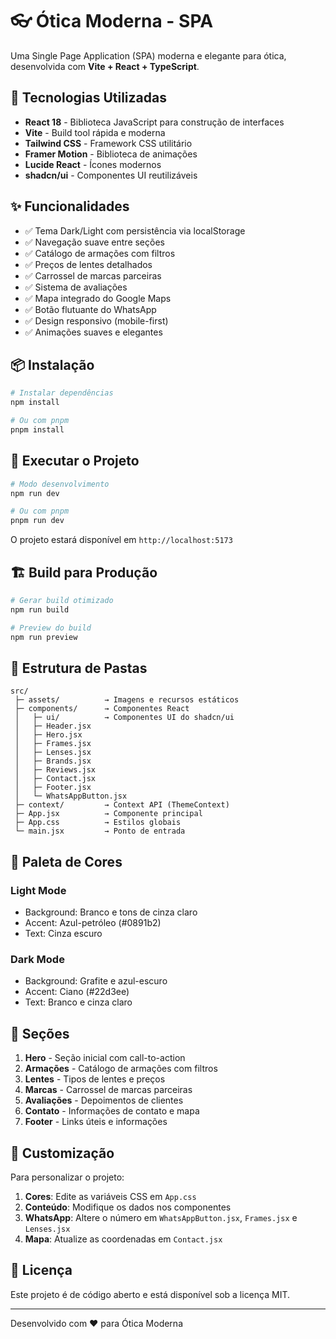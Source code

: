 # 👓 Ótica Moderna - SPA

Uma Single Page Application (SPA) moderna e elegante para ótica, desenvolvida com **Vite + React + TypeScript**.

## 🚀 Tecnologias Utilizadas

- **React 18** - Biblioteca JavaScript para construção de interfaces
- **Vite** - Build tool rápida e moderna
- **Tailwind CSS** - Framework CSS utilitário
- **Framer Motion** - Biblioteca de animações
- **Lucide React** - Ícones modernos
- **shadcn/ui** - Componentes UI reutilizáveis

## ✨ Funcionalidades

- ✅ Tema Dark/Light com persistência via localStorage
- ✅ Navegação suave entre seções
- ✅ Catálogo de armações com filtros
- ✅ Preços de lentes detalhados
- ✅ Carrossel de marcas parceiras
- ✅ Sistema de avaliações
- ✅ Mapa integrado do Google Maps
- ✅ Botão flutuante do WhatsApp
- ✅ Design responsivo (mobile-first)
- ✅ Animações suaves e elegantes

## 📦 Instalação

```bash
# Instalar dependências
npm install

# Ou com pnpm
pnpm install
```

## 🏃 Executar o Projeto

```bash
# Modo desenvolvimento
npm run dev

# Ou com pnpm
pnpm run dev
```

O projeto estará disponível em `http://localhost:5173`

## 🏗️ Build para Produção

```bash
# Gerar build otimizado
npm run build

# Preview do build
npm run preview
```

## 📂 Estrutura de Pastas

```
src/
 ├─ assets/          → Imagens e recursos estáticos
 ├─ components/      → Componentes React
 │   ├─ ui/          → Componentes UI do shadcn/ui
 │   ├─ Header.jsx
 │   ├─ Hero.jsx
 │   ├─ Frames.jsx
 │   ├─ Lenses.jsx
 │   ├─ Brands.jsx
 │   ├─ Reviews.jsx
 │   ├─ Contact.jsx
 │   ├─ Footer.jsx
 │   └─ WhatsAppButton.jsx
 ├─ context/         → Context API (ThemeContext)
 ├─ App.jsx          → Componente principal
 ├─ App.css          → Estilos globais
 └─ main.jsx         → Ponto de entrada
```

## 🎨 Paleta de Cores

### Light Mode
- Background: Branco e tons de cinza claro
- Accent: Azul-petróleo (#0891b2)
- Text: Cinza escuro

### Dark Mode
- Background: Grafite e azul-escuro
- Accent: Ciano (#22d3ee)
- Text: Branco e cinza claro

## 📱 Seções

1. **Hero** - Seção inicial com call-to-action
2. **Armações** - Catálogo de armações com filtros
3. **Lentes** - Tipos de lentes e preços
4. **Marcas** - Carrossel de marcas parceiras
5. **Avaliações** - Depoimentos de clientes
6. **Contato** - Informações de contato e mapa
7. **Footer** - Links úteis e informações

## 🔧 Customização

Para personalizar o projeto:

1. **Cores**: Edite as variáveis CSS em `App.css`
2. **Conteúdo**: Modifique os dados nos componentes
3. **WhatsApp**: Altere o número em `WhatsAppButton.jsx`, `Frames.jsx` e `Lenses.jsx`
4. **Mapa**: Atualize as coordenadas em `Contact.jsx`

## 📄 Licença

Este projeto é de código aberto e está disponível sob a licença MIT.

---

Desenvolvido com ❤️ para Ótica Moderna
